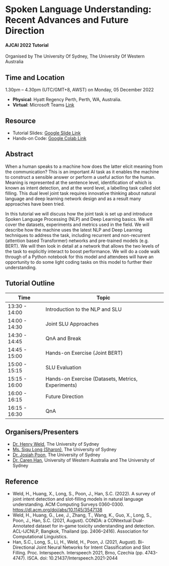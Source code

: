 # Spoken Language Understanding: Recent Advances and Future Direction
#### AJCAI 2022 Tutorial
Organised by The University Of Sydney, The University Of Western Australia


## Time and Location
1.30pm – 4.30pm (UTC/GMT+8, AWST) on Monday, 05 December 2022
- **Physical**: Hyatt Regency Perth, Perth, WA, Australia.
- **Virtual**: Microsoft Teams [Link](https://teams.microsoft.com/l/meetup-join/19%3a5785336b7ad742cca224924a4128d892%40thre[…]2c%22Oid%22%3a%22d22e2e28-2cc7-4070-936d-6867540335ac%22%7d)

## Resource
- Tutorial Slides: [Google Slide Link](https://docs.google.com/presentation/d/13UvGk3Ho14xNO7wyjNLiNnPxYQT63rWdgGGJRE1M7Tc/edit?usp=sharing)
- Hands-on Code: [Google Colab Link](https://github.com/adlnlp/adlnlp.github.io/blob/main/ajcai_tutorial_2022.pdf)

## Abstract
When a human speaks to a machine how does the latter elicit meaning from the communication? This is an important AI task as it enables the machine to construct a sensible answer or perform a useful action for the human. Meaning is represented at the sentence level, identification of which is known as intent detection, and at the word level, a labelling task called slot filling. This dual level joint task requires innovative thinking about natural language and deep learning network design and as a result many approaches have been tried. 

In this tutorial we will discuss how the joint task is set up and introduce Spoken Language Processing (NLP) and Deep Learning basics. We will cover the datasets, experiments and metrics used in the field. We will describe how the machine uses the latest NLP and Deep Learning techniques to address the task, including recurrent and non-recurrent (attention based Transformer) networks and pre-trained models (e.g. BERT). We will then look in detail at a network that allows the two levels of the task to explicitly interact to boost performance. We will do a code walk through of a Python notebook for this model and attendees will have an opportunity to do some light coding tasks on this model to further their understanding.

## Tutorial Outline

| Time | Topic |
| --- | --- |
| 13:30 - 14:00 | Introduction to the NLP and SLU |
| 14:00 - 14:30 | Joint SLU Approaches |
| 14:30 - 14:45 | QnA and Break |
| 14:45 - 15:00 | Hands-on Exercise (Joint BERT) |
| 15:00 - 15:15 | SLU Evaluation |
| 15:15 - 16:00 | Hands-on Exercise (Datasets, Metrics, Experiments) |
| 16:00 - 16:15 | Future Direction |
| 16:15 - 16:30 | QnA |


## Organisers/Presenters
- [Dr. Henry Weld](https://www.linkedin.com/in/henry-weld-3bb53415/), The University of Sydney
- [Ms. Siqu Long (Sharon)](https://docs.google.com/document/d/1PcFIoA73asZdEAvLlqLMGO7-4PXPrsz0/edit?usp=sharing&ouid=103420707809014823273&rtpof=true&sd=true), The University of Sydney
- [Dr. Josiah Poon](https://www.sydney.edu.au/engineering/about/our-people/academic-staff/josiah-poon.html), The University of Sydney
- [Dr. Caren Han](https://drcarenhan.github.io/), University of Western Australia and The University of Sydney

## Reference
- Weld, H., Huang, X., Long, S., Poon, J., Han, S.C. (2022). A survey of joint intent detection and slot-filling models in natural language understanding. ACM Computing Surveys 0360-0300. https://dl.acm.org/doi/abs/10.1145/3547138
- Weld, H., Huang, G., Lee, J., Zhang, T., Wang, K., Guo, X., Long, S., Poon, J., Han, S.C. (2021, August). CONDA: a CONtextual Dual-Annotated dataset for in-game toxicity understanding and detection. ACL-IJCNLP, Bangkok, Thailand (pp. 2406–2416). Association for Computational Linguistics.
- Han, S.C., Long, S., Li, H., Weld, H., Poon, J. (2021, August). Bi-Directional Joint Neural Networks for Intent Classification and Slot Filling. Proc. Interspeech. Interspeech 2021, Brno, Czechia (pp. 4743-4747). ISCA. doi: 10.21437/Interspeech.2021-2044
